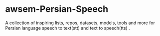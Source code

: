 # awsem-Persian-Speech
A collection of inspiring lists, repos, datasets, models, tools and more for Persian language speech to text(stt) and text to speech(tts) .
